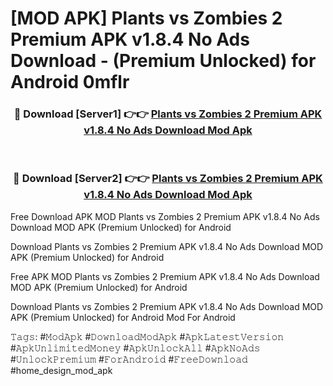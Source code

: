 # [MOD APK] Plants vs Zombies 2 Premium APK v1.8.4 No Ads Download - (Premium Unlocked) for Android 0mflr



<div align="center">
<h3>🔴 Download [Server1] 👉👉 <a href="https://momento.my/?title=Plants_vs_Zombies_2_Premium_APK_v1.8.4_No_Ads_Download">Plants vs Zombies 2 Premium APK v1.8.4 No Ads Download Mod Apk</a></h3><br>

<h3>🔴 Download [Server2] 👉👉 <a href="https://momento.my/?title=Plants_vs_Zombies_2_Premium_APK_v1.8.4_No_Ads_Download">Plants vs Zombies 2 Premium APK v1.8.4 No Ads Download Mod Apk</a></h3>
</div>



Free Download APK MOD Plants vs Zombies 2 Premium APK v1.8.4 No Ads Download MOD APK (Premium Unlocked) for Android

Download Plants vs Zombies 2 Premium APK v1.8.4 No Ads Download MOD APK (Premium Unlocked) for Android

Free APK MOD Plants vs Zombies 2 Premium APK v1.8.4 No Ads Download MOD APK (Premium Unlocked) for Android

Download Plants vs Zombies 2 Premium APK v1.8.4 No Ads Download MOD APK (Premium Unlocked) for Android Mod For Android

𝚃𝚊𝚐𝚜: #𝙼𝚘𝚍𝙰𝚙𝚔 #𝙳𝚘𝚠𝚗𝚕𝚘𝚊𝚍𝙼𝚘𝚍𝙰𝚙𝚔 #𝙰𝚙𝚔𝙻𝚊𝚝𝚎𝚜𝚝𝚅𝚎𝚛𝚜𝚒𝚘𝚗 #𝙰𝚙𝚔𝚄𝚗𝚕𝚒𝚖𝚒𝚝𝚎𝚍𝙼𝚘𝚗𝚎𝚢 #𝙰𝚙𝚔𝚄𝚗𝚕𝚘𝚌𝚔𝙰𝚕𝚕 #𝙰𝚙𝚔𝙽𝚘𝙰𝚍𝚜 #𝚄𝚗𝚕𝚘𝚌𝚔𝙿𝚛𝚎𝚖𝚒𝚞𝚖 #𝙵𝚘𝚛𝙰𝚗𝚍𝚛𝚘𝚒𝚍 #𝙵𝚛𝚎𝚎𝙳𝚘𝚠𝚗𝚕𝚘𝚊𝚍 #home_design_mod_apk
